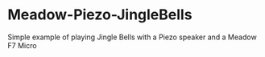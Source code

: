 # Meadow-Piezo-JingleBells
Simple example of playing Jingle Bells with a Piezo speaker and a Meadow F7 Micro
